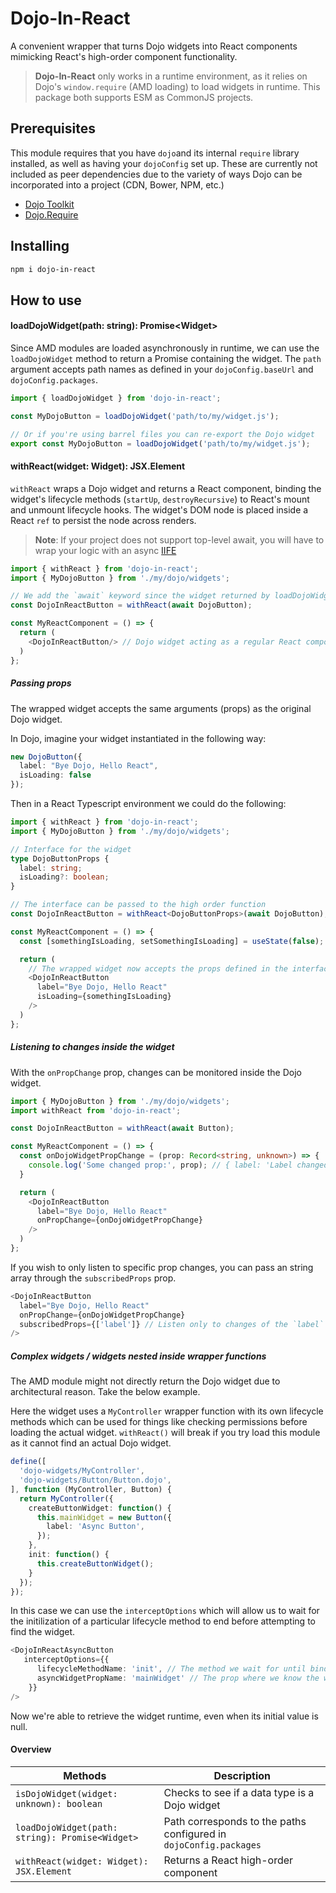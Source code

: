# Dojo-In-React

A convenient wrapper that turns Dojo widgets into React components mimicking React's high-order component functionality.
> **Dojo-In-React** only works in a runtime environment, as it relies on Dojo's `window.require` (AMD loading) to load widgets in runtime.
This package both supports ESM as CommonJS projects.

## Prerequisites
This module requires that you have `dojo`and its internal `require` library installed, as well as having your `dojoConfig` set up.
These are currently not included as peer dependencies due to the variety of ways Dojo can be incorporated into a project (CDN, Bower, NPM, etc.)

- [Dojo Toolkit](https://dojotoolkit.org/)
- [Dojo.Require](https://dojotoolkit.org/reference-guide/1.7/dojo/require.html)

## Installing

```bash
npm i dojo-in-react
```

## How to use

#### loadDojoWidget(path: string): Promise\<Widget\>
Since AMD modules are loaded asynchronously in runtime, we can use the `loadDojoWidget` method to return a Promise containing the widget.
The `path` argument accepts path names as defined in your `dojoConfig.baseUrl` and `dojoConfig.packages`.

```typescript
import { loadDojoWidget } from 'dojo-in-react';

const MyDojoButton = loadDojoWidget('path/to/my/widget.js');

// Or if you're using barrel files you can re-export the Dojo widget
export const MyDojoButton = loadDojoWidget('path/to/my/widget.js');

```

#### withReact<T>(widget: Widget): JSX.Element
`withReact` wraps a Dojo widget and returns a React component, binding the widget's lifecycle methods (`startUp`, `destroyRecursive`) to React's mount and unmount lifecycle hooks.
The widget's DOM node is placed inside a React `ref` to persist the node across renders.

> **Note**: If your project does not support top-level await, you will have to wrap your logic with an async [IIFE](https://developer.mozilla.org/en-US/docs/Glossary/IIFE)

```typescript
import { withReact } from 'dojo-in-react';
import { MyDojoButton } from './my/dojo/widgets';

// We add the `await` keyword since the widget returned by loadDojoWidget is a `Promise`
const DojoInReactButton = withReact(await DojoButton); 

const MyReactComponent = () => {
  return (
    <DojoInReactButton/> // Dojo widget acting as a regular React component
  )
};
```

##### Passing props
The wrapped widget accepts the same arguments (props) as the original Dojo widget.

In Dojo, imagine your widget instantiated in the following way:

```typescript
new DojoButton({
  label: "Bye Dojo, Hello React",
  isLoading: false
});
```

Then in a React Typescript environment we could do the following:

```typescript
import { withReact } from 'dojo-in-react';
import { MyDojoButton } from './my/dojo/widgets';

// Interface for the widget
type DojoButtonProps {
  label: string;
  isLoading?: boolean;
}

// The interface can be passed to the high order function
const DojoInReactButton = withReact<DojoButtonProps>(await DojoButton); 

const MyReactComponent = () => {
  const [somethingIsLoading, setSomethingIsLoading] = useState(false);

  return (
    // The wrapped widget now accepts the props defined in the interface
    <DojoInReactButton
      label="Bye Dojo, Hello React"
      isLoading={somethingIsLoading}
    />
  )
};

```
##### Listening to changes inside the widget
With the `onPropChange` prop, changes can be monitored inside the Dojo widget. 

```typescript
import { MyDojoButton } from './my/dojo/widgets';
import withReact from 'dojo-in-react';

const DojoInReactButton = withReact(await Button);

const MyReactComponent = () => {
  const onDojoWidgetPropChange = (prop: Record<string, unknown>) => {
    console.log('Some changed prop:', prop); // { label: 'Label changed inside the widget!' }
  }

  return (
    <DojoInReactButton
      label="Bye Dojo, Hello React"
      onPropChange={onDojoWidgetPropChange}
    /> 
  )
};

```

If you wish to only listen to specific prop changes, you can pass an string array through the `subscribedProps` prop.

```typescript
<DojoInReactButton
  label="Bye Dojo, Hello React"
  onPropChange={onDojoWidgetPropChange}
  subscribedProps={['label']} // Listen only to changes of the `label` prop
/> 
```

##### Complex widgets / widgets nested inside wrapper functions
The AMD module might not directly return the Dojo widget due to architectural reason. Take the below example.

Here the widget uses a `MyController` wrapper function with its own lifecycle methods which can be used for things like checking permissions before loading the actual widget. `withReact()` will break if you try load this module as it cannot find an actual Dojo widget.

```typescript
define([
  'dojo-widgets/MyController',
  'dojo-widgets/Button/Button.dojo',
], function (MyController, Button) {
  return MyController({
    createButtonWidget: function() {
      this.mainWidget = new Button({
        label: 'Async Button',
      });
    },
    init: function() {      
      this.createButtonWidget();
    }
  });
});

```

In this case we can use the `interceptOptions` which will allow us to wait for the initilization of a particular lifecycle method to end before attempting to find the widget.

```typescript
<DojoInReactAsyncButton
   interceptOptions={{
      lifecycleMethodName: 'init', // The method we wait for until binding the widget to the HOC
      asyncWidgetPropName: 'mainWidget' // The prop where we know the widget will be set
    }}
/> 
```

Now we're able to retrieve the widget runtime, even when its initial value is null.

#### Overview
| Methods                                         | Description                                                       |
|-------------------------------------------------|-------------------------------------------------------------------|
| `isDojoWidget(widget: unknown): boolean`        | Checks to see if a data type is a Dojo widget                     |
| `loadDojoWidget(path: string): Promise<Widget>` | Path corresponds to the paths configured in `dojoConfig.packages` |
| `withReact(widget: Widget): JSX.Element`        | Returns a React high-order component                              |
